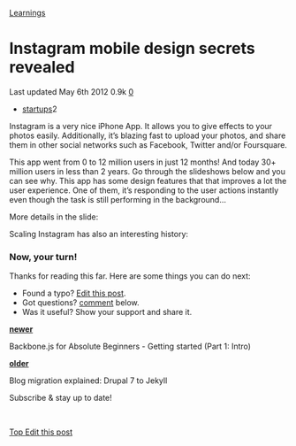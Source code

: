



<a href="/categories/learnings/" class="category-link">Learnings</a>

Instagram mobile design secrets revealed
========================================

<span title="Last time this post was updated"> Last updated May 6th 2012 </span> <span class="m-x-2" title="Pageviews"> 0.9k </span> <span class="m-x-2" title="Click to go to the comments section"> [ <span class="disqus-comment-count" data-disqus-url="https://adrianmejia.com/instagram-mobile-design-secrets-revealed/">0</span>](#disqus_thread) </span>

-   <a href="/tags/startups/" class="tag-list-link">startups</a><span class="tag-list-count">2</span>

Instagram is a very nice iPhone App. It allows you to give effects to your photos easily. Additionally, it’s blazing fast to upload your photos, and share them in other social networks such as Facebook, Twitter and/or Foursquare.

This app went from 0 to 12 million users in just 12 months! And today 30+ million users in less than 2 years. Go through the slideshows below and you can see why. This app has some design features that that improves a lot the user experience. One of them, it’s responding to the user actions instantly even though the task is still performing in the background…

<span id="more"></span>

More details in the slide:

Scaling Instagram has also an interesting history:

### Now, your turn!

Thanks for reading this far. Here are some things you can do next:

-   Found a typo? [Edit this post](https://github.com/amejiarosario/amejiarosario.github.io/edit/source/source/_posts/2012-05-06-instagram-mobile-design-secrets-revealed.markdown).
-   Got questions? [comment](#comments-section) below.
-   Was it useful? Show your support and share it.



<a href="/backbone-dot-js-for-absolute-beginners-getting-started/" class="article-nav-newer"><strong><em></em> newer</strong></a>

Backbone.js for Absolute Beginners - Getting started (Part 1: Intro)

<a href="/blog-migration-explained-drupal-7-to-jekyll/" class="article-nav-older"><strong>older <em></em></strong></a>

Blog migration explained: Drupal 7 to Jekyll

Subscribe & stay up to date!

 









[<span id="back-to-top" title="Go back to the top of this page"> Top </span>](#) <a href="#" class="p-x-3" title="Improve this post"><em></em> Edit this post</a>


